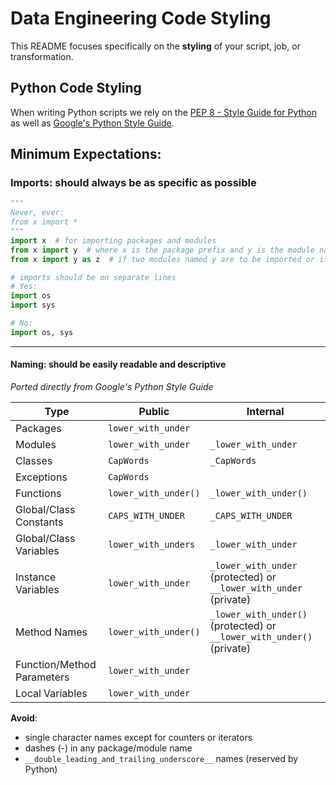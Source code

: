# Data Engineering Code Styling

This README focuses specifically on the __styling__ of your script, job, or transformation.

## Python Code Styling

When writing Python scripts we rely on the [PEP 8 - Style Guide for Python](https://www.python.org/dev/peps/pep-0008/) as well as [Google's Python Style Guide](https://google-styleguide.googlecode.com/svn/trunk/pyguide.html).

## Minimum Expectations:

### Imports: should always be as specific as possible<a name="imports"></a>
```python
"""
Never, ever:
from x import *
"""
import x  # for importing packages and modules
from x import y  # where x is the package prefix and y is the module name with no prefix
from x import y as z  # if two modules named y are to be imported or if y is a long name.

# imports should be on separate lines
# Yes:
import os
import sys

# No:
import os, sys
```

---

#### Naming: should be easily readable and descriptive<a name="naming"></a>

_Ported directly from Google's Python Style Guide_

|Type|Public|Internal|
|----|------|--------|
|Packages|`lower_with_under`||
|Modules|`lower_with_under`|`_lower_with_under`|
|Classes|`CapWords`|`_CapWords`|
|Exceptions|`CapWords`||
|Functions|`lower_with_under()`|`_lower_with_under()`|
|Global/Class Constants|`CAPS_WITH_UNDER`|`_CAPS_WITH_UNDER`|
|Global/Class Variables|`lower_with_unders`|`_lower_with_under`|
|Instance Variables|`lower_with_under`|`_lower_with_under` (protected) or `__lower_with_under` (private)|
|Method Names|`lower_with_under()`|`_lower_with_under()` (protected) or `__lower_with_under()` (private)|
|Function/Method Parameters|`lower_with_under`||
|Local Variables|`lower_with_under`||

__Avoid__:

* single character names except for counters or iterators
* dashes (-) in any package/module name
* `__double_leading_and_trailing_underscore__` names (reserved by Python)
